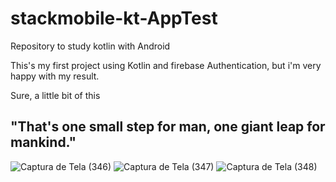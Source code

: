 # stackmobile-kt-AppTest
Repository to study kotlin with Android

This's my first project using Kotlin and firebase Authentication, but i'm very happy with my result.

Sure, a little bit of this
## "That's one small step for man, one giant leap for mankind."

![Captura de Tela (346)](https://user-images.githubusercontent.com/72364037/204158115-b14da18a-fc87-44aa-a014-4f6955add368.png) ![Captura de Tela (347)](https://user-images.githubusercontent.com/72364037/204158298-d0e44746-2963-46db-ada8-52bfdf27dae1.png) ![Captura de Tela (348)](https://user-images.githubusercontent.com/72364037/204158385-b08cc683-bfce-4eb5-bb0c-5d549b12a12d.png)
